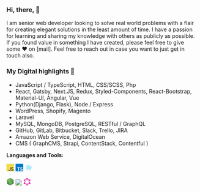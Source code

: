 ### Hi, there, 👋
I am senior web developer looking to solve real world problems with a flair for creating elegant solutions in the least amount of time. I have a passion for learning and sharing my knowledge with others as publicly as possible. 
If you found value in something I have created, please feel free to give some ♥ on [mail]. Feel free to reach out in case you want to just get in touch also.

### My Digital highlights 🌱

- JavaScript / TypeScript, HTML, CSS/SCSS, Php
- React, Gatsby, Next.JS, Redux, Styled-Components, React-Bootstrap, Material-UI, Angular, Vue
- Python(Django, Flask), Node / Express
- WordPress, Shopify, Magento
- Laravel
- MySQL, MongoDB, PostgreSQL, RESTful / GraphQL
- GitHub, GitLab, Bitbucket, Slack, Trello, JIRA
- Amazon Web Service, DigitalOcean
- CMS ( GraphCMS, Strapi, ContentStack, Contentful )
  
**Languages and Tools:**

<code><img height="20" src="https://raw.githubusercontent.com/github/explore/80688e429a7d4ef2fca1e82350fe8e3517d3494d/topics/javascript/javascript.png"></code>
<code><img height="20" src="https://raw.githubusercontent.com/github/explore/80688e429a7d4ef2fca1e82350fe8e3517d3494d/topics/typescript/typescript.png"></code>
<code><img height="20" src="https://raw.githubusercontent.com/github/explore/80688e429a7d4ef2fca1e82350fe8e3517d3494d/topics/react/react.png"></code>

<code><img height="20" src="https://raw.githubusercontent.com/github/explore/80688e429a7d4ef2fca1e82350fe8e3517d3494d/topics/nodejs/nodejs.png"></code>
<code><img height="20" src="https://www.cleanpng.com/png-python-programming-basics-for-absolute-beginners-p-6917617/"></code>
<code><img height="20" src="https://raw.githubusercontent.com/github/explore/5c058a388828bb5fde0bcafd4bc867b5bb3f26f3/topics/graphql/graphql.png"></code>
